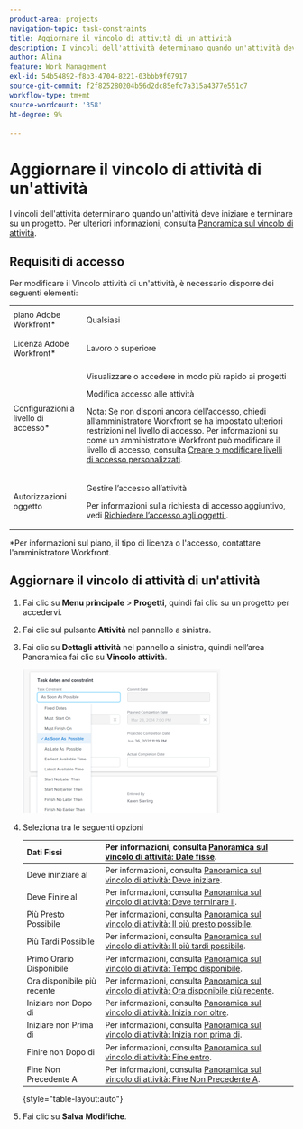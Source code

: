 ```yaml
---
product-area: projects
navigation-topic: task-constraints
title: Aggiornare il vincolo di attività di un'attività
description: I vincoli dell'attività determinano quando un'attività deve iniziare e terminare su un progetto. Per ulteriori informazioni, vedere Panoramica sul vincolo di attività.
author: Alina
feature: Work Management
exl-id: 54b54892-f8b3-4704-8221-03bbb9f07917
source-git-commit: f2f825280204b56d2dc85efc7a315a4377e551c7
workflow-type: tm+mt
source-wordcount: '358'
ht-degree: 9%

---
```


# Aggiornare il vincolo di attività di un&#39;attività

I vincoli dell&#39;attività determinano quando un&#39;attività deve iniziare e terminare su un progetto. Per ulteriori informazioni, consulta [Panoramica sul vincolo di attività](../../../manage-work/tasks/task-constraints/task-constraint-overview.md).

## Requisiti di accesso

Per modificare il Vincolo attività di un&#39;attività, è necessario disporre dei seguenti elementi:

<table style="table-layout:auto"> 
 <col> 
 <col> 
 <tbody> 
  <tr> 
   <td role="rowheader">piano Adobe Workfront*</td> 
   <td> <p>Qualsiasi </p> </td> 
  </tr> 
  <tr> 
   <td role="rowheader">Licenza Adobe Workfront*</td> 
   <td> <p>Lavoro o superiore</p> </td> 
  </tr> 
  <tr> 
   <td role="rowheader">Configurazioni a livello di accesso*</td> 
   <td> <p>Visualizzare o accedere in modo più rapido ai progetti</p> <p>Modifica accesso alle attività</p> <p>Nota: Se non disponi ancora dell’accesso, chiedi all’amministratore Workfront se ha impostato ulteriori restrizioni nel livello di accesso. Per informazioni su come un amministratore Workfront può modificare il livello di accesso, consulta <a href="../../../administration-and-setup/add-users/configure-and-grant-access/create-modify-access-levels.md" class="MCXref xref">Creare o modificare livelli di accesso personalizzati</a>.</p> </td> 
  </tr> 
  <tr> 
   <td role="rowheader">Autorizzazioni oggetto</td> 
   <td> <p>Gestire l’accesso all’attività </p> <p>Per informazioni sulla richiesta di accesso aggiuntivo, vedi <a href="../../../workfront-basics/grant-and-request-access-to-objects/request-access.md" class="MCXref xref">Richiedere l’accesso agli oggetti </a>.</p> </td> 
  </tr> 
 </tbody> 
</table>

&#42;Per informazioni sul piano, il tipo di licenza o l&#39;accesso, contattare l&#39;amministratore Workfront.

## Aggiornare il vincolo di attività di un&#39;attività

1. Fai clic su **Menu principale** > **Progetti**, quindi fai clic su un progetto per accedervi.
1. Fai clic sul pulsante **Attività** nel pannello a sinistra.
1. Fai clic su **Dettagli attività** nel pannello a sinistra, quindi nell’area Panoramica fai clic su **Vincolo attività**.

   ![](assets/task-constraint-all-options-in-overview-350x254.png)

1. Seleziona tra le seguenti opzioni

   | Dati Fissi | Per informazioni, consulta [Panoramica sul vincolo di attività: Date fisse](../../../manage-work/tasks/task-constraints/fixed-dates.md). |
   |---|---|
   | Deve ininziare al | Per informazioni, consulta [Panoramica sul vincolo di attività: Deve iniziare](../../../manage-work/tasks/task-constraints/must-start-on.md). |
   | Deve Finire al | Per informazioni, consulta [Panoramica sul vincolo di attività: Deve terminare il](../../../manage-work/tasks/task-constraints/must-finish-on.md). |
   | Più Presto Possibile | Per informazioni, consulta [Panoramica sul vincolo di attività: Il più presto possibile](../../../manage-work/tasks/task-constraints/as-soon-as-possible.md). |
   | Più Tardi Possibile | Per informazioni, consulta [Panoramica sul vincolo di attività: Il più tardi possibile](../../../manage-work/tasks/task-constraints/as-late-as-possible.md). |
   | Primo Orario Disponibile | Per informazioni, consulta [Panoramica sul vincolo di attività: Tempo disponibile](../../../manage-work/tasks/task-constraints/earliest-available-time.md). |
   | Ora disponibile più recente | Per informazioni, consulta [Panoramica sul vincolo di attività: Ora disponibile più recente](../../../manage-work/tasks/task-constraints/latest-available-time.md). |
   | Iniziare non Dopo di | Per informazioni, consulta [Panoramica sul vincolo di attività: Inizia non oltre](../../../manage-work/tasks/task-constraints/start-no-later-than.md). |
   | Iniziare non Prima di | Per informazioni, consulta [Panoramica sul vincolo di attività: Inizia non prima di](../../../manage-work/tasks/task-constraints/start-no-earlier-than.md). |
   | Finire non Dopo di | Per informazioni, consulta [Panoramica sul vincolo di attività: Fine entro](../../../manage-work/tasks/task-constraints/finish-no-later-than.md). |
   | Fine Non Precedente A | Per informazioni, consulta [Panoramica sul vincolo di attività: Fine Non Precedente A](../../../manage-work/tasks/task-constraints/finish-no-earlier-than.md). |

   {style=&quot;table-layout:auto&quot;}

1. Fai clic su **Salva** **Modifiche**.

 
